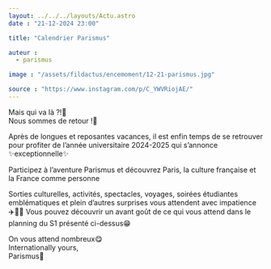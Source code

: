 ```yaml
---
layout: ../../../layouts/Actu.astro
date : "21-12-2024 23:00"

title: "Calendrier Parismus"

auteur :
  - parismus

image : "/assets/fildactus/encemoment/12-21-parismus.jpg"

source : "https://www.instagram.com/p/C_YWVRiojAE/"
---
```


Mais qui va là ?!👀  
Nous sommes de retour !🥳

Après de longues et reposantes vacances, il est enfin temps de se retrouver pour profiter de l’année universitaire 2024-2025 qui s’annonce ✨exceptionnelle✨

Participez à l’aventure Parismus et découvrez Paris, la culture française et la France comme personne

Sorties culturelles, activités, spectacles, voyages, soirées étudiantes emblématiques et plein d’autres surprises vous attendent avec impatience ✈️🥾🎨 Vous pouvez découvrir un avant goût de ce qui vous attend dans le planning du S1 présenté ci-dessus😁

On vous attend nombreux😋  
Internationally yours,  
Parismus💙
